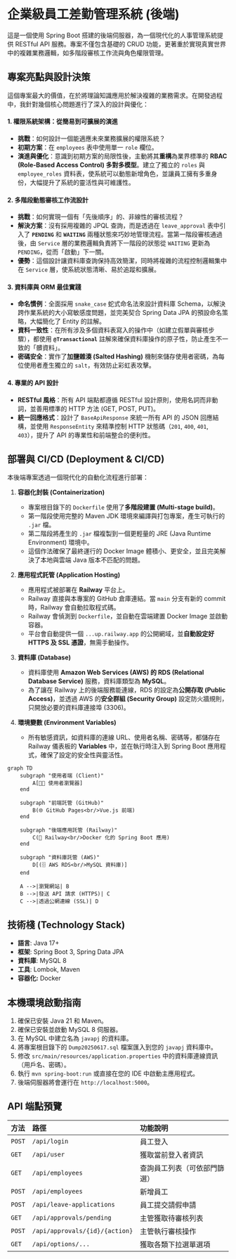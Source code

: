 # 企業級員工差勤管理系統 (後端)

這是一個使用 Spring Boot 搭建的後端伺服器，為一個現代化的人事管理系統提供 RESTful API 服務。專案不僅包含基礎的 CRUD 功能，更著重於實現真實世界中的複雜業務邏輯，如多階段審核工作流與角色權限管理。

## 專案亮點與設計決策

這個專案最大的價值，在於將理論知識應用於解決複雜的業務需求。在開發過程中，我針對幾個核心問題進行了深入的設計與優化：

#### 1. **權限系統架構：從簡易到可擴展的演進**
* **挑戰**：如何設計一個能適應未來業務擴展的權限系統？
* **初期方案**：在 `employees` 表中使用單一 `role` 欄位。
* **演進與優化**：意識到初期方案的局限性後，主動將其**重構**為業界標準的 **RBAC (Role-Based Access Control) 多對多模型**。建立了獨立的 `roles` 與 `employee_roles` 資料表，使系統可以動態新增角色，並讓員工擁有多重身份，大幅提升了系統的靈活性與可維護性。

#### 2. **多階段動態審核工作流設計**
* **挑戰**：如何實現一個有「先後順序」的、非線性的審核流程？
* **解決方案**：沒有採用複雜的 JPQL 查詢，而是透過在 `leave_approval` 表中引入了 **`PENDING`** 和 **`WAITING`** 兩種狀態來巧妙地管理流程。當第一階段審核通過後，由 `Service` 層的業務邏輯負責將下一階段的狀態從 `WAITING` 更新為 `PENDING`，從而「啟動」下一關。
* **優勢**：這個設計讓資料庫查詢保持高效簡潔，同時將複雜的流程控制邏輯集中在 `Service` 層，使系統狀態清晰、易於追蹤和擴展。

#### 3. **資料庫與 ORM 最佳實踐**
* **命名慣例**：全面採用 `snake_case` 蛇式命名法來設計資料庫 Schema，以解決跨作業系統的大小寫敏感度問題，並完美契合 Spring Data JPA 的預設命名策略，大幅簡化了 Entity 的註解。
* **資料一致性**：在所有涉及多個資料表寫入的操作中（如建立假單與審核步驟），都使用 **`@Transactional`** 註解來確保資料庫操作的原子性，防止產生不一致的「髒資料」。
* **密碼安全**：實作了**加鹽雜湊 (Salted Hashing)** 機制來儲存使用者密碼，為每位使用者產生獨立的 `salt`，有效防止彩虹表攻擊。

#### 4. **專業的 API 設計**
* **RESTful 風格**：所有 API 端點都遵循 RESTful 設計原則，使用名詞而非動詞，並善用標準的 HTTP 方法 (GET, POST, PUT)。
* **統一回應格式**：設計了 `BaseApiResponse` 來統一所有 API 的 JSON 回應結構，並使用 `ResponseEntity` 來精準控制 HTTP 狀態碼（`201`, `400`, `401`, `403`），提升了 API 的專業性和前端整合的便利性。

## 部署與 CI/CD (Deployment & CI/CD)

本後端專案透過一個現代化的自動化流程進行部署：

1.  **容器化封裝 (Containerization)**
    * 專案根目錄下的 `Dockerfile` 使用了**多階段建置 (Multi-stage build)**。
    * 第一階段使用完整的 Maven JDK 環境來編譯與打包專案，產生可執行的 `.jar` 檔。
    * 第二階段將產生的 `.jar` 檔複製到一個更輕量的 JRE (Java Runtime Environment) 環境中。
    * 這個作法確保了最終運行的 Docker Image 體積小、更安全，並且完美解決了本地與雲端 Java 版本不匹配的問題。

2.  **應用程式託管 (Application Hosting)**
    * 應用程式被部署在 **Railway** 平台上。
    * Railway 直接與本專案的 GitHub 倉庫連結。當 `main` 分支有新的 commit 時，Railway 會自動拉取程式碼。
    * Railway 會偵測到 `Dockerfile`，並自動在雲端建置 Docker Image 並啟動容器。
    * 平台會自動提供一個 `...up.railway.app` 的公開網域，並**自動設定好 HTTPS 及 SSL 憑證**，無需手動操作。

3.  **資料庫 (Database)**
    * 資料庫使用 **Amazon Web Services (AWS) 的 RDS (Relational Database Service)** 服務，資料庫類型為 **MySQL**。
    * 為了讓在 Railway 上的後端服務能連線，RDS 的設定為**公開存取 (Public Access)**，並透過 AWS 的**安全群組 (Security Group)** 設定防火牆規則，只開放必要的資料庫連接埠 (3306)。

4.  **環境變數 (Environment Variables)**
    * 所有敏感資訊，如資料庫的連線 URL、使用者名稱、密碼等，都儲存在 Railway 儀表板的 **Variables** 中，並在執行時注入到 Spring Boot 應用程式，確保了設定的安全性與靈活性。


```mermaid
graph TD
    subgraph "使用者端 (Client)"
        A[👨‍💻 使用者瀏覽器]
    end

    subgraph "前端託管 (GitHub)"
        B(🌐 GitHub Pages<br/>Vue.js 前端)
    end
    
    subgraph "後端應用託管 (Railway)"
        C(🚀 Railway<br/>Docker 化的 Spring Boot 應用)
    end

    subgraph "資料庫託管 (AWS)"
        D[(🗄️ AWS RDS<br/>MySQL 資料庫)]
    end

    A -->|瀏覽網站| B
    B -->|發送 API 請求 (HTTPS)| C
    C -->|透過公網連線 (SSL)| D
```

## 技術棧 (Technology Stack)
* **語言**: Java 17+
* **框架**: Spring Boot 3, Spring Data JPA
* **資料庫**: MySQL 8
* **工具**: Lombok, Maven
* **容器化:** Docker

## 本機環境啟動指南
1.  確保已安裝 Java 21 和 Maven。
2.  確保已安裝並啟動 MySQL 8 伺服器。
3.  在 MySQL 中建立名為 `javapj` 的資料庫。
4.  將專案根目錄下的 `Dump20250617.sql` 檔案匯入到您的 `javapj` 資料庫中。
5.  修改 `src/main/resources/application.properties` 中的資料庫連線資訊（用戶名、密碼）。
6.  執行 `mvn spring-boot:run` 或直接在您的 IDE 中啟動主應用程式。
7.  後端伺服器將會運行在 `http://localhost:5000`。

## API 端點預覽
| 方法 | 路徑 | 功能說明 |
| :--- | :--- | :--- |
| `POST` | `/api/login` | 員工登入 |
| `GET` | `/api/user` | 獲取當前登入者資訊 |
| `GET` | `/api/employees` | 查詢員工列表（可依部門篩選） |
| `POST` | `/api/employees` | 新增員工 |
| `POST`| `/api/leave-applications` | 員工提交請假申請 |
| `GET` | `/api/approvals/pending`| 主管獲取待審核列表 |
| `POST`| `/api/approvals/{id}/{action}` | 主管執行審核操作 |
| `GET` | `/api/options/...` | 獲取各類下拉選單選項 |
